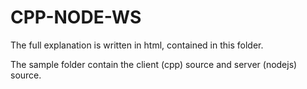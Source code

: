 # CPP-NODE-WS

The full explanation is written in html, contained in this folder.

The sample folder contain the client (cpp) source and server (nodejs) source.
